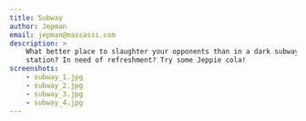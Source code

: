 ```yaml
---
title: Subway
author: Jepman
email: jepman@massassi.com
description: >
    What better place to slaughter your opponents than in a dark subway
    station? In need of refreshment? Try some Jeppie cola!
screenshots:
    - subway_1.jpg
    - subway_2.jpg
    - subway_3.jpg
    - subway_4.jpg
---
```

